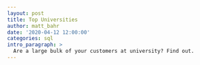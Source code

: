 ```yaml
---
layout: post
title: Top Universities
author: matt_bahr
date: '2020-04-12 12:00:00'
categories: sql
intro_paragraph: >
  Are a large bulk of your customers at university? Find out. 
---
```


